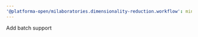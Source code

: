 ```yaml
---
'@platforma-open/milaboratories.dimensionality-reduction.workflow': minor
---
```


Add batch support
